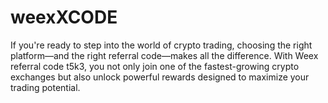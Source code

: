 # weexXCODE
If you're ready to step into the world of crypto trading, choosing the right platform—and the right referral code—makes all the difference. With Weex referral code t5k3, you not only join one of the fastest-growing crypto exchanges but also unlock powerful rewards designed to maximize your trading potential.
